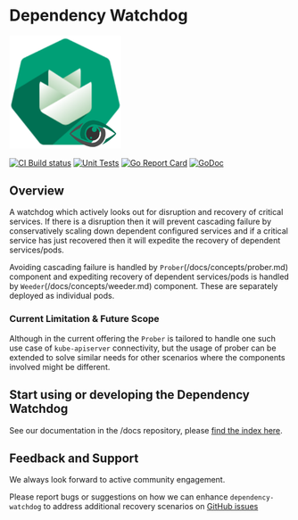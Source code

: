 # Dependency Watchdog

<img src="logo/gardener-dwd.png" style="width:200px">

[![CI Build status](https://concourse.ci.gardener.cloud/api/v1/teams/gardener/pipelines/dependency-watchdog-master/jobs/master-head-update-job/badge)](https://concourse.ci.gardener.cloud/api/v1/teams/gardener/pipelines/dependency-watchdog-master/jobs/master-head-update-job/)
[![Unit Tests](https://testgrid.k8s.io/q/summary/gardener-dependency-watchdog/ci-dependency-watchdog-unit/tests_status?style=svg)](https://testgrid.k8s.io/q/summary/gardener-dependency-watchdog/ci-dependency-watchdog-unit/tests_status)
[![Go Report Card](https://goreportcard.com/badge/github.com/gardener/dependency-watchdog)](https://goreportcard.com/report/github.com/gardener/dependency-watchdog)
[![GoDoc](https://godoc.org/github.com/gardener/dependency-watchdog?status.svg)](https://pkg.go.dev/github.com/gardener/dependency-watchdog)

## Overview
A watchdog which actively looks out for disruption and recovery of critical services. If there is a disruption then it will prevent cascading failure by conservatively scaling down dependent configured services and if a critical service has just recovered then it will expedite the recovery of dependent services/pods.

Avoiding cascading failure is handled by `Prober`(/docs/concepts/prober.md)  component and expediting recovery of dependent services/pods is handled by `Weeder`(/docs/concepts/weeder.md)  component. These are separately deployed as individual pods.

### Current Limitation & Future Scope
Although in the current offering the `Prober` is tailored to handle one such use case of `kube-apiserver` connectivity, but the usage of prober can be extended to solve similar needs for other scenarios where the components involved might be different.

## Start using or developing the Dependency Watchdog

See our documentation in the /docs repository, please [find the index here](docs/README.md).

## Feedback and Support

We always look forward to active community engagement.

Please report bugs or suggestions on how we can enhance `dependency-watchdog` to address additional recovery scenarios on [GitHub issues](https://github.com/gardener/dependency-watchdog/issues)